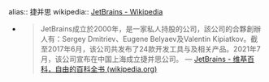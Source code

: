 alias:: 捷并思
wikipedia:: [JetBrains - Wikipedia](https://en.wikipedia.org/wiki/JetBrains)
- > JetBrains成立於2000年，是一家私人持股的公司，該公司的合夥創辦人有：Sergey Dmitriev、Eugene Belyaev及Valentin Kipiatkov。截至2017年6月，该公司共发布了24款开发工具与及相关产品。2021年7月，该公司宣布在中国上海成立捷并思公司。
  — [JetBrains - 维基百科，自由的百科全书 (wikipedia.org)](https://zh.wikipedia.org/wiki/JetBrains)